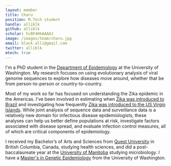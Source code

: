 ```yaml
---
layout: member
title: Charu
position: M.Tech student
handle: alliblk
github: alliblk
scholar: hcBF4HkAAAAJ
image: /images/team/charu.jpg
email: black.alli@gmail.com
twitter: alliblk
mtech: true
---
```


I'm a PhD student in the [Department of Epidemiology](https://epi.washington.edu/) at the University of Washington. My research focuses on using evolutionary analysis of viral genome sequences to explore how diseases move around, whether that be from person-to-person or country-to-country.

Most of my work so far has focused on understanding the Zika epidemic in the Americas. I've been involved in estimating when [Zika was introduced to Brazil](https://bedford.io/papers/faria-zika-in-brazil/) and investigating how frequently [Zika was introduced to the US Virgin Islands](https://www.biorxiv.org/content/early/2017/03/03/113100.1). While joint analysis of sequence data and surveillance data is a relatively new domain for infectious disease epidemiologists, these analyses can help us better define populations at risk, investigate factors associated with disease spread, and evaluate infection control measures, all of which are critical components of epidemiology.

I received my Bachelor’s of Arts and Sciences from [Quest University](https://questu.ca/) in British Columbia, Canada, studying health sciences, and did a post-baccalaureate year at the [University of Manitoba](http://www.sci.umanitoba.ca/microbiology/) studying microbiology. I have a [Master's in Genetic Epidemiology](http://iphg.biostat.washington.edu/programs/ms) from the University of Washington.
